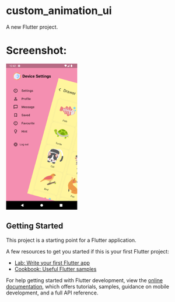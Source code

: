 # custom_animation_ui

A new Flutter project.
# Screenshot:
<img src="https://github.com/rashmi2201/custom_animation_ui/blob/main/assets/outputs/Screenshot_1722409973.png" height="400">
<img src="" height="400">




## Getting Started

This project is a starting point for a Flutter application.

A few resources to get you started if this is your first Flutter project:

- [Lab: Write your first Flutter app](https://docs.flutter.dev/get-started/codelab)
- [Cookbook: Useful Flutter samples](https://docs.flutter.dev/cookbook)

For help getting started with Flutter development, view the
[online documentation](https://docs.flutter.dev/), which offers tutorials,
samples, guidance on mobile development, and a full API reference.
